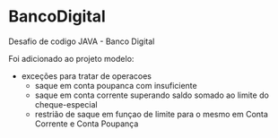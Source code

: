 # BancoDigital
Desafio de codigo JAVA - Banco Digital

Foi adicionado ao projeto modelo:
  - exceções para tratar de operacoes
    - saque em conta poupanca com insuficiente 
    - saque em conta corrente superando saldo somado ao limite do cheque-especial
    - restrião de saque em funçao de limite para o mesmo em Conta Corrente e Conta Poupança
